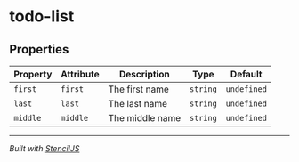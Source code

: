 # todo-list



<!-- Autor: natanael.leite -->


## Properties

| Property | Attribute | Description     | Type     | Default     |
| -------- | --------- | --------------- | -------- | ----------- |
| `first`  | `first`   | The first name  | `string` | `undefined` |
| `last`   | `last`    | The last name   | `string` | `undefined` |
| `middle` | `middle`  | The middle name | `string` | `undefined` |


----------------------------------------------

*Built with [StencilJS](https://stenciljs.com/)*
